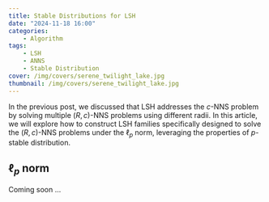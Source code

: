 ```yaml
---
title: Stable Distributions for LSH
date: "2024-11-18 16:00"
categories:
    - Algorithm
tags:
    - LSH
    - ANNS
    - Stable Distribution
cover: /img/covers/serene_twilight_lake.jpg
thumbnail: /img/covers/serene_twilight_lake.jpg
---
```


In the previous post, we discussed that LSH addresses the $c$-NNS problem by solving multiple $(R,c)$-NNS problems using different radii. In this article, we will explore how to construct LSH families specifically designed to solve the $(R,c)$-NNS problems under the $\ell_p$ norm, leveraging the properties of $p$-stable distribution.

<!-- more -->

## $\ell_p$ norm

Coming soon ...